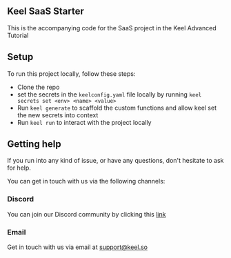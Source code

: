 ## Keel SaaS Starter

This is the accompanying code for the SaaS project in the Keel Advanced Tutorial


## Setup
To run this project locally, follow these steps:

- Clone the repo
- set the secrets in the `keelconfig.yaml` file locally by running `keel secrets set <env> <name> <value>`
- Run `keel generate` to scaffold the custom functions and allow keel set the new secrets into context
- Run `keel run` to interact with the project locally

## Getting help

If you run into any kind of issue, or have any questions, don't hesitate to ask for help.

You can get in touch with us via the following channels:

### Discord

You can join our Discord community by clicking this [link](https://discord.gg/9G7Uv6JGQM)

### Email

Get in touch with us via email at [support@keel.so](mailto:support@keel.so)
